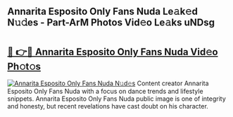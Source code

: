 ## Annarita Esposito Only Fans Nuda Le𝚊k𝚎d N𝚞𝚍es - Part-ArM Photos Vid𝚎o Le𝚊ks uNDsg

# <h2><a href="http://fbbo5zf.evod.top/?m=Annarita+Esposito+Only+Fans+Nuda">🔗 👉🔴 Annarita Esposito Only Fans Nuda Vid𝚎o Ph𝚘t𝚘s</a></h2>

[![Annarita Esposito Only Fans Nuda N𝚞d𝚎s](https://i.imgur.com/8V9OHl7.gif)](http://fbbo5zf.evod.top/?m=Annarita+Esposito+Only+Fans+Nuda)
Content creator Annarita Esposito Only Fans Nuda with a focus on dance trends and lifestyle snippets. Annarita Esposito Only Fans Nuda public image is one of integrity and honesty, but recent revelations have cast doubt on his character. 
